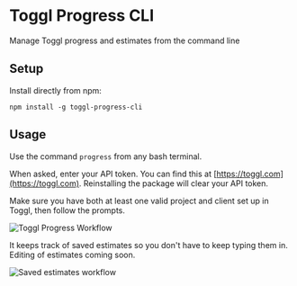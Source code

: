 # Toggl Progress CLI

Manage Toggl progress and estimates from the command line

## Setup

Install directly from npm:

`npm install -g toggl-progress-cli`

## Usage

Use the command `progress` from any bash terminal.

When asked, enter your API token. You can find this at [https://toggl.com](https://toggl.com). Reinstalling the package will clear your API token.

Make sure you have both at least one valid project and client set up in Toggl, then follow the prompts.

![Toggl Progress Workflow](https://media.giphy.com/media/YQNLNHJimqkeE0CKWk/giphy.gif)

It keeps track of saved estimates so you don't have to keep typing them in. Editing of estimates coming soon.

![Saved estimates workflow](https://media.giphy.com/media/W0KKnRrOqdHVmzK5wG/giphy.gif)
